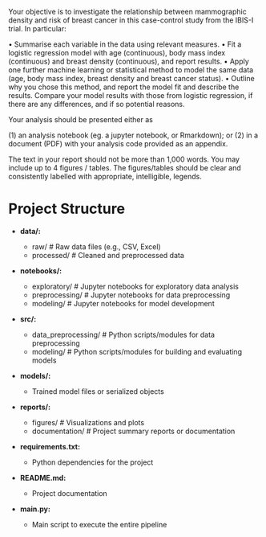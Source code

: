 Your objective is to investigate the relationship between mammographic density and risk of breast cancer in this case-control study from the IBIS-I trial. In particular:

•	Summarise each variable in the data using relevant measures.
•	Fit a logistic regression model with age (continuous), body mass index (continuous) and breast density (continuous), and report results.
•	Apply one further machine learning or statistical method to model the same data (age, body mass index, breast density and breast cancer status). 
•	Outline why you chose this method, and report the model fit and describe the results.
Compare your model results with those from logistic regression, if there are any differences, and if so potential reasons.
 
Your analysis should be presented either as 

(1) an analysis notebook (eg. a jupyter notebook, or Rmarkdown); or
(2) in a document (PDF) with your analysis code provided as an appendix.

The text in your report should not be more than 1,000 words. You may include up to 4 figures / tables. The figures/tables should be clear and consistently labelled with appropriate, intelligible, legends.


# Project Structure

- **data/:**
  - raw/                  # Raw data files (e.g., CSV, Excel)
  - processed/            # Cleaned and preprocessed data

- **notebooks/:**
  - exploratory/          # Jupyter notebooks for exploratory data analysis
  - preprocessing/        # Jupyter notebooks for data preprocessing
  - modeling/             # Jupyter notebooks for model development

- **src/:**
  - data_preprocessing/   # Python scripts/modules for data preprocessing
  - modeling/             # Python scripts/modules for building and evaluating models

- **models/:**
  - Trained model files or serialized objects

- **reports/:**
  - figures/              # Visualizations and plots
  - documentation/              # Project summary reports or documentation

- **requirements.txt:**
  - Python dependencies for the project

- **README.md:**
  - Project documentation

- **main.py:**
  - Main script to execute the entire pipeline
